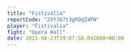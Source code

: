 ```yaml
---
title: "Fistivalia"
reportCode: "2XYJ67t3gRQqZ4FN"
player: "Fistivalia"
fight: "Opera Hall"
date: 2021-08-23T19:07:58.042000+00:00
---
```

